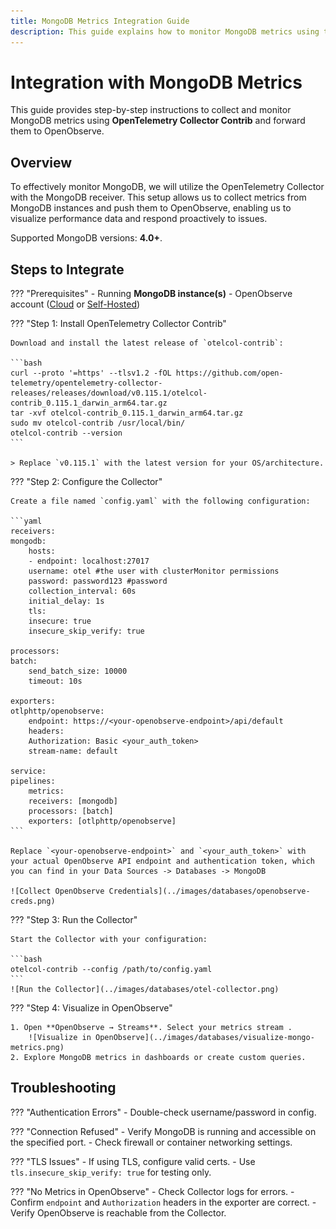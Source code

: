 ```yaml
---
title: MongoDB Metrics Integration Guide
description: This guide explains how to monitor MongoDB metrics using the OpenTelemetry Collector with the MongoDB receiver, and forward them to OpenObserve for visualization and analysis.
---
```


# Integration with MongoDB Metrics

This guide provides step-by-step instructions to collect and monitor MongoDB metrics using **OpenTelemetry Collector Contrib** and forward them to OpenObserve.

## Overview

To effectively monitor MongoDB, we will utilize the OpenTelemetry Collector with the MongoDB receiver. This setup allows us to collect metrics from MongoDB instances and push them to OpenObserve, enabling us to visualize performance data and respond proactively to issues.

Supported MongoDB versions: **4.0+**.

## Steps to Integrate

??? "Prerequisites"
    - Running **MongoDB instance(s)**
    - OpenObserve account ([Cloud](https://cloud.openobserve.ai/web/) or [Self-Hosted](../../../quickstart/#self-hosted-installation))

??? "Step 1: Install OpenTelemetry Collector Contrib"

    Download and install the latest release of `otelcol-contrib`:

    ```bash
    curl --proto '=https' --tlsv1.2 -fOL https://github.com/open-telemetry/opentelemetry-collector-releases/releases/download/v0.115.1/otelcol-contrib_0.115.1_darwin_arm64.tar.gz
    tar -xvf otelcol-contrib_0.115.1_darwin_arm64.tar.gz
    sudo mv otelcol-contrib /usr/local/bin/
    otelcol-contrib --version
    ```

    > Replace `v0.115.1` with the latest version for your OS/architecture.

??? "Step 2: Configure the Collector"

    Create a file named `config.yaml` with the following configuration:

    ```yaml
    receivers:
    mongodb:
        hosts:
        - endpoint: localhost:27017
        username: otel #the user with clusterMonitor permissions
        password: password123 #password
        collection_interval: 60s
        initial_delay: 1s
        tls:
        insecure: true
        insecure_skip_verify: true

    processors:
    batch:
        send_batch_size: 10000
        timeout: 10s

    exporters:
    otlphttp/openobserve:
        endpoint: https://<your-openobserve-endpoint>/api/default
        headers:
        Authorization: Basic <your_auth_token>
        stream-name: default

    service:
    pipelines:
        metrics:
        receivers: [mongodb]
        processors: [batch]
        exporters: [otlphttp/openobserve]
    ```

    Replace `<your-openobserve-endpoint>` and `<your_auth_token>` with your actual OpenObserve API endpoint and authentication token, which you can find in your Data Sources -> Databases -> MongoDB

    ![Collect OpenObserve Credentials](../images/databases/openobserve-creds.png)

??? "Step 3: Run the Collector"

    Start the Collector with your configuration:

    ```bash
    otelcol-contrib --config /path/to/config.yaml
    ```
    ![Run the Collector](../images/databases/otel-collector.png)

??? "Step 4: Visualize in OpenObserve"

    1. Open **OpenObserve → Streams**. Select your metrics stream .
        ![Visualize in OpenObserve](../images/databases/visualize-mongo-metrics.png)
    2. Explore MongoDB metrics in dashboards or create custom queries.

## Troubleshooting

??? "Authentication Errors"
    - Double-check username/password in config.

??? "Connection Refused"
    - Verify MongoDB is running and accessible on the specified port.
    - Check firewall or container networking settings.

??? "TLS Issues"
    - If using TLS, configure valid certs.
    - Use `tls.insecure_skip_verify: true` for testing only.

??? "No Metrics in OpenObserve"
    - Check Collector logs for errors.
    - Confirm `endpoint` and `Authorization` headers in the exporter are correct.
    - Verify OpenObserve is reachable from the Collector.